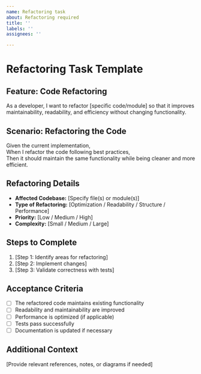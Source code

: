 ```yaml
---
name: Refactoring task
about: Refactoring required
title: ''
labels: ''
assignees: ''

---
```


# Refactoring Task Template

## Feature: Code Refactoring
As a developer, I want to refactor [specific code/module] so that it improves maintainability, readability, and efficiency without changing functionality.

## Scenario: Refactoring the Code
Given the current implementation,  
When I refactor the code following best practices,  
Then it should maintain the same functionality while being cleaner and more efficient.

## Refactoring Details
- **Affected Codebase:** [Specify file(s) or module(s)]  
- **Type of Refactoring:** [Optimization / Readability / Structure / Performance]  
- **Priority:** [Low / Medium / High]  
- **Complexity:** [Small / Medium / Large]  

## Steps to Complete
1. [Step 1: Identify areas for refactoring]  
2. [Step 2: Implement changes]  
3. [Step 3: Validate correctness with tests]  

## Acceptance Criteria
- [ ] The refactored code maintains existing functionality  
- [ ] Readability and maintainability are improved  
- [ ] Performance is optimized (if applicable)  
- [ ] Tests pass successfully  
- [ ] Documentation is updated if necessary  

## Additional Context
[Provide relevant references, notes, or diagrams if needed]
